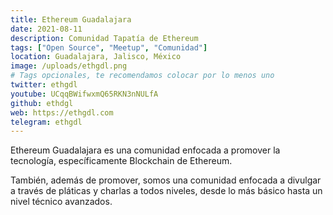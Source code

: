 ```yaml
---
title: Ethereum Guadalajara
date: 2021-08-11
description: Comunidad Tapatía de Ethereum
tags: ["Open Source", "Meetup", "Comunidad"]
location: Guadalajara, Jalisco, México
image: /uploads/ethgdl.png
# Tags opcionales, te recomendamos colocar por lo menos uno
twitter: ethgdl
youtube: UCqqBWifwxmQ65RKN3nNULfA
github: ethdgl
web: https://ethgdl.com
telegram: ethgdl
---
```


Ethereum Guadalajara es una comunidad enfocada a promover la tecnología, específicamente Blockchain de Ethereum.

También, además de promover, somos una comunidad enfocada a divulgar a través de pláticas y charlas a todos niveles, desde lo más básico hasta un nivel técnico avanzados.
